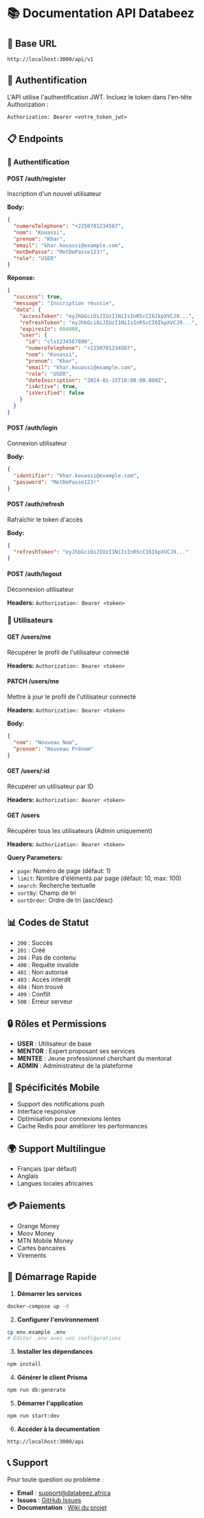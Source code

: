 # 📚 Documentation API Databeez

## 🔗 Base URL
```
http://localhost:3000/api/v1
```

## 🔐 Authentification

L'API utilise l'authentification JWT. Incluez le token dans l'en-tête Authorization :

```
Authorization: Bearer <votre_token_jwt>
```

## 📋 Endpoints

### 🔑 Authentification

#### POST /auth/register
Inscription d'un nouvel utilisateur

**Body:**
```json
{
  "numeroTelephone": "+2250701234567",
  "nom": "Kouassi",
  "prenom": "Khar",
  "email": "khar.kouassi@example.com",
  "motDePasse": "MotDePasse123!",
  "role": "USER"
}
```

**Réponse:**
```json
{
  "success": true,
  "message": "Inscription réussie",
  "data": {
    "accessToken": "eyJhbGciOiJIUzI1NiIsInR5cCI6IkpXVCJ9...",
    "refreshToken": "eyJhbGciOiJIUzI1NiIsInR5cCI6IkpXVCJ9...",
    "expiresIn": 604800,
    "user": {
      "id": "clx1234567890",
      "numeroTelephone": "+2250701234567",
      "nom": "Kouassi",
      "prenom": "Khar",
      "email": "khar.kouassi@example.com",
      "role": "USER",
      "dateInscription": "2024-01-15T10:00:00.000Z",
      "isActive": true,
      "isVerified": false
    }
  }
}
```

#### POST /auth/login
Connexion utilisateur

**Body:**
```json
{
  "identifier": "khar.kouassi@example.com",
  "password": "MotDePasse123!"
}
```

#### POST /auth/refresh
Rafraîchir le token d'accès

**Body:**
```json
{
  "refreshToken": "eyJhbGciOiJIUzI1NiIsInR5cCI6IkpXVCJ9..."
}
```

#### POST /auth/logout
Déconnexion utilisateur

**Headers:** `Authorization: Bearer <token>`

### 👤 Utilisateurs

#### GET /users/me
Récupérer le profil de l'utilisateur connecté

**Headers:** `Authorization: Bearer <token>`

#### PATCH /users/me
Mettre à jour le profil de l'utilisateur connecté

**Headers:** `Authorization: Bearer <token>`

**Body:**
```json
{
  "nom": "Nouveau Nom",
  "prenom": "Nouveau Prénom"
}
```

#### GET /users/:id
Récupérer un utilisateur par ID

**Headers:** `Authorization: Bearer <token>`

#### GET /users
Récupérer tous les utilisateurs (Admin uniquement)

**Headers:** `Authorization: Bearer <token>`

**Query Parameters:**
- `page`: Numéro de page (défaut: 1)
- `limit`: Nombre d'éléments par page (défaut: 10, max: 100)
- `search`: Recherche textuelle
- `sortBy`: Champ de tri
- `sortOrder`: Ordre de tri (asc/desc)

## 📊 Codes de Statut

- `200` : Succès
- `201` : Créé
- `204` : Pas de contenu
- `400` : Requête invalide
- `401` : Non autorisé
- `403` : Accès interdit
- `404` : Non trouvé
- `409` : Conflit
- `500` : Erreur serveur

## 🔒 Rôles et Permissions

- **USER** : Utilisateur de base
- **MENTOR** : Expert proposant ses services
- **MENTEE** : Jeune professionnel cherchant du mentorat
- **ADMIN** : Administrateur de la plateforme

## 📱 Spécificités Mobile

- Support des notifications push
- Interface responsive
- Optimisation pour connexions lentes
- Cache Redis pour améliorer les performances

## 🌍 Support Multilingue

- Français (par défaut)
- Anglais
- Langues locales africaines

## 💳 Paiements

- Orange Money
- Moov Money
- MTN Mobile Money
- Cartes bancaires
- Virements

## 🚀 Démarrage Rapide

1. **Démarrer les services**
```bash
docker-compose up -d
```

2. **Configurer l'environnement**
```bash
cp env.example .env
# Éditer .env avec vos configurations
```

3. **Installer les dépendances**
```bash
npm install
```

4. **Générer le client Prisma**
```bash
npm run db:generate
```

5. **Démarrer l'application**
```bash
npm run start:dev
```

6. **Accéder à la documentation**
```
http://localhost:3000/api
```

## 📞 Support

Pour toute question ou problème :
- **Email** : support@databeez.africa
- **Issues** : [GitHub Issues](https://github.com/AbdouazizDEV/Databeez-Back/issues)
- **Documentation** : [Wiki du projet](https://github.com/AbdouazizDEV/Databeez-Back/wiki) 